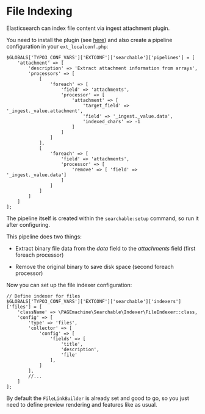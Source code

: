 # File Indexing

Elasticsearch can index file content via ingest attachment plugin.

You need to install the plugin (see [here](https://www.elastic.co/guide/en/elasticsearch/plugins/current/ingest-attachment.html)) and also create a pipeline configuration in your `ext_localconf.php`:


    $GLOBALS['TYPO3_CONF_VARS']['EXTCONF']['searchable']['pipelines'] = [
        'attachment' => [
            'description' => 'Extract attachment information from arrays',
            'processors' => [
                [
                    'foreach' => [
                        'field' => 'attachments',
                        'processor' => [
                            'attachment' => [
                                'target_field' => '_ingest._value.attachment',
                                'field' => '_ingest._value.data',
                                'indexed_chars' => -1
                            ]
                        ]
                    ]
                ],
                [
                    'foreach' => [
                        'field' => 'attachments',
                        'processor' => [
                            'remove' => [ 'field' => '_ingest._value.data']
                        ]
                    ]
                ]
            ]
        ]
    ];

The pipeline itself is created within the `searchable:setup` command, so run it after configuring.

This pipeline does two things:

 * Extract binary file data from the *data* field to the *attachments* field (first foreach processor)

 * Remove the original binary to save disk space (second foreach processor)

Now you can set up the file indexer configuration:

    // Define indexer for files
    $GLOBALS['TYPO3_CONF_VARS']['EXTCONF']['searchable']['indexers']['files'] = [
        'className' => \PAGEmachine\Searchable\Indexer\FileIndexer::class,
        'config' => [
            'type' => 'files',
            'collector' => [
                'config' => [
                    'fields' => [
                        'title',
                        'description',
                        'file'
                    ],
                ]
            ],
            //...
        ]
    ];

By default the `FileLinkBuilder` is already set and good to go, so you just need to define preview rendering and features like as usual.
